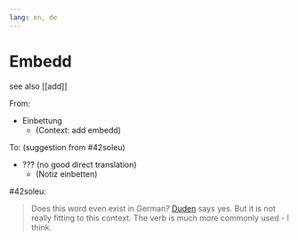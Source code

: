 ```yaml
---
lang: en, de
---
```

# Embedd 
see also [[add]]

From:
- Einbettung 
	- (Context: add embedd)

To: (suggestion from #42soleu)
- ??? (no good direct translation)
	- (Notiz einbetten)

#42soleu:
> Does this word even exist in German?
> [Duden](https://www.duden.de/rechtschreibung/Einbettung) says yes.
> But it is not really fitting to this context. 
> The verb is much more commonly used - I think.

